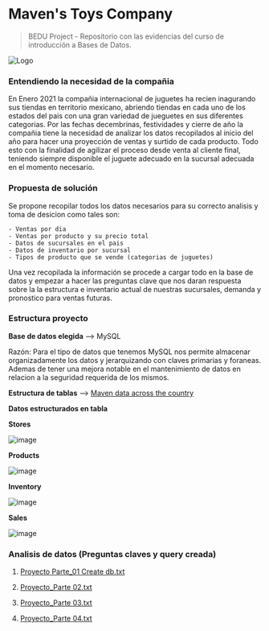 
# Maven's Toys Company
> BEDU Project - Repositorio con las evidencias del curso de introducción a Bases de Datos.

![Logo](https://static.wixstatic.com/media/1ce856_55fde8f529b64ef78ca363ff34250209~mv2.png/v1/fill/w_1000,h_285,al_c,usm_0.66_1.00_0.01/1ce856_55fde8f529b64ef78ca363ff34250209~mv2.png)


### Entendiendo la necesidad de la compañia
En Enero 2021 la compañia internacional de juguetes ha recien inagurando sus tiendas en territorio mexicano, abriendo tiendas en cada uno de los estados del pais con una gran variedad de jueguetes en sus diferentes categorias. Por las fechas decembrinas, festividades y cierre de año la compañia tiene la necesidad de analizar los datos recopilados al inicio del año para hacer una proyección de ventas y surtido de cada producto. Todo esto con la finalidad de agilizar el proceso desde venta al cliente final, teniendo siempre disponible el juguete adecuado en la sucursal adecuada en el momento necesario.


### Propuesta de solución
Se propone recopilar todos los datos necesarios para su correcto analisis y toma de desicion como tales son:
```
- Ventas por dia
- Ventas por producto y su precio total
- Datos de sucursales en el pais
- Datos de inventario por sucursal
- Tipos de producto que se vende (categorias de juguetes)
```
Una vez recopilada la información se procede a cargar todo en la base de datos y empezar a hacer las preguntas clave que nos daran respuesta sobre la la estructura e inventario actual de nuestras sucursales, demanda y pronostico para ventas futuras.


### Estructura proyecto

**Base de datos elegida** --> MySQL

Razón: Para el tipo de datos que tenemos MySQL nos permite almacenar organizadamente los datos y jerarquizando con claves primarias y foraneas. Ademas de tener una mejora notable en el mantenimiento de datos en relacion a la seguridad requerida de los mismos.

**Estructura de tablas** --> [Maven data across the country](kaggle.com/mysarahmadbhat/toy-sales)

**Datos estructurados en tabla**

**Stores**

![image](https://user-images.githubusercontent.com/95000754/145871644-3f5c8f11-6bdd-4214-b92c-94b0c7136128.png)

**Products**

![image](https://user-images.githubusercontent.com/95000754/145871846-c34463d0-d34a-469b-ace5-1b31cf585704.png)

**Inventory**

![image](https://user-images.githubusercontent.com/95000754/145871962-aac7a5d5-f40e-4b8e-9260-5f7de3be51fb.png)

**Sales**

![image](https://user-images.githubusercontent.com/95000754/145871990-7137f24f-83b9-4a52-b3b7-ede3dc6c7563.png)



### Analisis de datos (Preguntas claves y query creada)

1. [Proyecto Parte_01 Create db.txt](https://github.com/neil-salazar/BEDU_Proyecto/files/7706239/Proyect_01.Create.db.txt)

2. [Proyecto_Parte 02.txt](https://github.com/neil-salazar/BEDU_Proyecto/files/7706270/Proyecto_02.txt)

3. [Proyecto_Parte 03.txt](https://github.com/neil-salazar/BEDU_Proyecto/files/7706274/Proyecto_03.txt)

4. [Proyecto_Parte 04.txt](https://github.com/neil-salazar/BEDU_Proyecto/files/7706275/Proyecto_04.txt)







